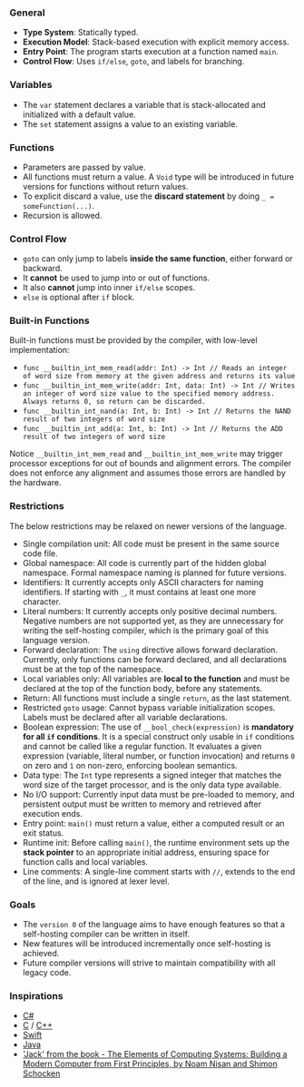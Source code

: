 ### General

- **Type System**: Statically typed.
- **Execution Model**: Stack-based execution with explicit memory access.
- **Entry Point**: The program starts execution at a function named `main`.
- **Control Flow**: Uses `if/else`, `goto`, and labels for branching.


### Variables
- The `var` statement declares a variable that is stack-allocated and initialized with a default value.
- The `set` statement assigns a value to an existing variable.

### Functions

- Parameters are passed by value.
- All functions must return a value. A `Void` type will be introduced in future versions for functions without return values.
- To explicit discard a value, use the **discard statement** by doing `_ = someFunction(...)`.
- Recursion is allowed.

### Control Flow

- `goto` can only jump to labels **inside the same function**, either forward or backward.
- It **cannot** be used to jump into or out of functions.
- It also **cannot** jump into inner `if/else` scopes.
- `else` is optional after `if` block.

### Built-in Functions
Built-in functions must be provided by the compiler, with low-level implementation:

- `func __builtin_int_mem_read(addr: Int) -> Int // Reads an integer of word size from memory at the given address and returns its value`
- `func __builtin_int_mem_write(addr: Int, data: Int) -> Int // Writes an integer of word size value to the specified memory address. Always returns 0, so return can be discarded.`
- `func __builtin_int_nand(a: Int, b: Int) -> Int // Returns the NAND result of two integers of word size`
- `func __builtin_int_add(a: Int, b: Int) -> Int // Returns the ADD result of two integers of word size`

Notice `__builtin_int_mem_read` and `__builtin_int_mem_write` may trigger processor exceptions for out of bounds and alignment errors.
The compiler does not enforce any alignment and assumes those errors are handled by the hardware.

### Restrictions

The below restrictions may be relaxed on newer versions of the language.

- Single compilation unit: All code must be present in the same source code file.
- Global namespace: All code is currently part of the hidden global namespace. Formal namespace naming is planned for future versions.
- Identifiers: It currently accepts only ASCII characters for naming identifiers. If starting with `_`, it must contains at least one more character.
- Literal numbers: It currently accepts only positive decimal numbers. Negative numbers are not supported yet, as they are unnecessary for writing the self-hosting compiler, which is the primary goal of this language version.
- Forward declaration: The `using` directive allows forward declaration. Currently, only functions can be forward declared, and all declarations must be at the top of the namespace.
- Local variables only: All variables are **local to the function** and must be declared at the top of the function body, before any statements.
- Return: All functions must include a single `return`, as the last statement.
- Restricted `goto` usage: Cannot bypass variable initialization scopes. Labels must be declared after all variable declarations.
- Boolean expression: The use of `__bool_check(expression)` is **mandatory for all `if` conditions**. It is a special construct only usable in `if` conditions and cannot be called like a regular function. It evaluates a given expression (variable, literal number, or function invocation) and returns `0` on zero and `1` on non-zero, enforcing boolean semantics.
- Data type: The `Int` type represents a signed integer that matches the word size of the target processor, and is the only data type available.
- No I/O support: Currently input data must be pre-loaded to memory, and persistent output must be written to memory and retrieved after execution ends.
- Entry point: `main()` must return a value, either a computed result or an exit status.
- Runtime init: Before calling `main()`, the runtime environment sets up the **stack pointer** to an appropriate initial address, ensuring space for function calls and local variables.
- Line comments: A single-line comment starts with `//`, extends to the end of the line, and is ignored at lexer level.

### Goals

- The `version 0` of the language aims to have enough features so that a self-hosting compiler can be written in itself.
- New features will be introduced incrementally once self-hosting is achieved.
- Future compiler versions will strive to maintain compatibility with all legacy code.

### Inspirations

- [C#](https://learn.microsoft.com/en-us/dotnet/csharp/)
- [C](https://en.cppreference.com/w/c) / [C++](https://en.cppreference.com/w/cpp)
- [Swift](https://www.swift.org/)
- [Java](https://dev.java/)
- ['Jack' from the book - The Elements of Computing Systems: Building a Modern Computer from First Principles, by Noam Nisan and Shimon Schocken](https://www.amazon.com/Elements-Computing-Systems-second-Principles/dp/0262539802/)
